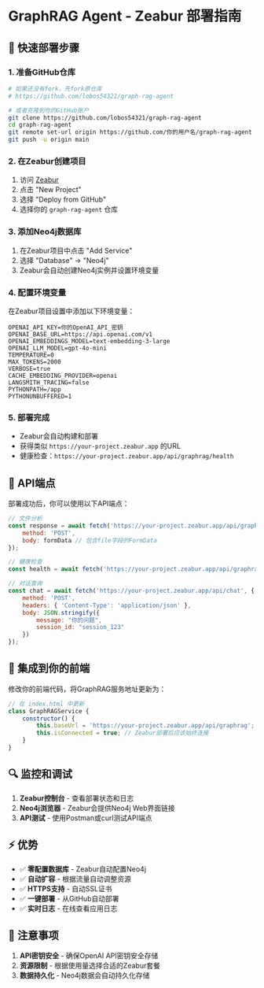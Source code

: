 # GraphRAG Agent - Zeabur 部署指南

## 🚀 快速部署步骤

### 1. 准备GitHub仓库
```bash
# 如果还没有fork，先fork原仓库
# https://github.com/lobos54321/graph-rag-agent

# 或者克隆到你的GitHub账户
git clone https://github.com/lobos54321/graph-rag-agent
cd graph-rag-agent
git remote set-url origin https://github.com/你的用户名/graph-rag-agent
git push -u origin main
```

### 2. 在Zeabur创建项目
1. 访问 [Zeabur](https://zeabur.com)
2. 点击 "New Project"
3. 选择 "Deploy from GitHub"
4. 选择你的 `graph-rag-agent` 仓库

### 3. 添加Neo4j数据库
1. 在Zeabur项目中点击 "Add Service"
2. 选择 "Database" → "Neo4j"
3. Zeabur会自动创建Neo4j实例并设置环境变量

### 4. 配置环境变量
在Zeabur项目设置中添加以下环境变量：

```
OPENAI_API_KEY=你的OpenAI_API_密钥
OPENAI_BASE_URL=https://api.openai.com/v1
OPENAI_EMBEDDINGS_MODEL=text-embedding-3-large
OPENAI_LLM_MODEL=gpt-4o-mini
TEMPERATURE=0
MAX_TOKENS=2000
VERBOSE=true
CACHE_EMBEDDING_PROVIDER=openai
LANGSMITH_TRACING=false
PYTHONPATH=/app
PYTHONUNBUFFERED=1
```

### 5. 部署完成
- Zeabur会自动构建和部署
- 获得类似 `https://your-project.zeabur.app` 的URL
- 健康检查：`https://your-project.zeabur.app/api/graphrag/health`

## 🔧 API端点

部署成功后，你可以使用以下API端点：

```javascript
// 文件分析
const response = await fetch('https://your-project.zeabur.app/api/graphrag/analyze', {
    method: 'POST',
    body: formData // 包含file字段的FormData
});

// 健康检查
const health = await fetch('https://your-project.zeabur.app/api/graphrag/health');

// 对话查询
const chat = await fetch('https://your-project.zeabur.app/api/chat', {
    method: 'POST',
    headers: { 'Content-Type': 'application/json' },
    body: JSON.stringify({
        message: "你的问题",
        session_id: "session_123"
    })
});
```

## 📱 集成到你的前端

修改你的前端代码，将GraphRAG服务地址更新为：

```javascript
// 在 index.html 中更新
class GraphRAGService {
    constructor() {
        this.baseUrl = 'https://your-project.zeabur.app/api/graphrag';
        this.isConnected = true; // Zeabur部署后应该始终连接
    }
}
```

## 🔍 监控和调试

1. **Zeabur控制台** - 查看部署状态和日志
2. **Neo4j浏览器** - Zeabur会提供Neo4j Web界面链接
3. **API测试** - 使用Postman或curl测试API端点

## ⚡ 优势

- ✅ **零配置数据库** - Zeabur自动配置Neo4j
- ✅ **自动扩容** - 根据流量自动调整资源
- ✅ **HTTPS支持** - 自动SSL证书
- ✅ **一键部署** - 从GitHub自动部署
- ✅ **实时日志** - 在线查看应用日志

## 🚨 注意事项

1. **API密钥安全** - 确保OpenAI API密钥安全存储
2. **资源限制** - 根据使用量选择合适的Zeabur套餐
3. **数据持久化** - Neo4j数据会自动持久化存储